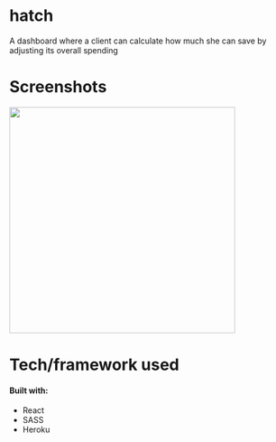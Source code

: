 # hatch

A dashboard where a client can calculate how much she can save by adjusting its overall spending 

# Screenshots

<img src="https://user-images.githubusercontent.com/19667238/44972532-60708a00-af51-11e8-9017-7b9b5a1b6a7d.png" width="400" />

# Tech/framework used

#### Built with:

* React
* SASS
* Heroku
